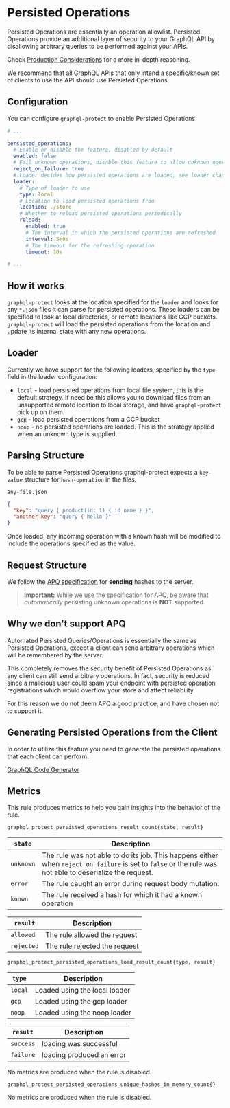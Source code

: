 # Persisted Operations

Persisted Operations are essentially an operation allowlist. Persisted Operations provide an additional layer of security to your GraphQL API by disallowing arbitrary queries to be performed against your APIs.

Check [Production Considerations](https://www.graphile.org/postgraphile/production/#simple-query-allowlist-persisted-queries--persisted-operations) for a more in-depth reasoning.

We recommend that all GraphQL APIs that only intend a specific/known set of clients to use the API should use Persisted Operations.

<!-- TOC -->

## Configuration

You can configure `graphql-protect` to enable Persisted Operations.

```yaml
# ...

persisted_operations:
  # Enable or disable the feature, disabled by default
  enabled: false
  # Fail unknown operations, disable this feature to allow unknown operations to reach your GraphQL API
  reject_on_failure: true
  # Loader decides how persisted operations are loaded, see loader chapter for more details
  loader:
    # Type of loader to use
    type: local
    # Location to load persisted operations from
    location: ./store
    # Whether to reload persisted operations periodically
    reload:
      enabled: true
      # The interval in which the persisted operations are refreshed
      interval: 5m0s
      # The timeout for the refreshing operation
      timeout: 10s

# ...
```

## How it works

`graphql-protect` looks at the location specified for the `loader` and looks for any `*.json` files it can parse for persisted operations.
These loaders can be specified to look at local directories, or remote locations like GCP buckets.
`graphql-protect` will load the persisted operations from the location and update its internal state with any new operations.

## Loader

Currently we have support for the following loaders, specified by the `type` field in the loader configuration:

* `local` - load persisted operations from local file system, this is the default strategy. If need be this allows you to download files from an unsupported remote location to local storage, and have `graphql-protect` pick up on them.
* `gcp` - load persisted operations from a GCP bucket
* `noop` - no persisted operations are loaded. This is the strategy applied when an unknown type is supplied.

## Parsing Structure

To be able to parse Persisted Operations graphql-protect expects a `key-value` structure for `hash-operation` in the files.

`any-file.json`
```json
{
  "key": "query { product(id: 1) { id name } }",
  "another-key": "query { hello }"
}
```

Once loaded, any incoming operation with a known hash will be modified to include the operations specified as the value.

## Request Structure

We follow the [APQ specification](https://github.com/apollographql/apollo-link-persisted-queries#apollo-engine) for **sending** hashes to the server.

> **Important:**
> While we use the specification for APQ, be aware that _automatically_ persisting unknown operations is **NOT** supported.

## Why we don't support APQ

Automated Persisted Queries/Operations is essentially the same as Persisted Operations, except a client can send arbitrary operations which will be remembered by the server.

This completely removes the security benefit of Persisted Operations as any client can still send arbitrary operations. In fact, security is reduced since a malicious user could spam your endpoint with persisted operation registrations which would overflow your store and affect reliability.

For this reason we do not deem APQ a good practice, and have chosen not to support it.

## Generating Persisted Operations from the Client

In order to utilize this feature you need to generate the persisted operations that each client can perform.

[GraphQL Code Generator](https://the-guild.dev/graphql/codegen/plugins/presets/preset-client#persisted-documents)


## Metrics

This rule produces metrics to help you gain insights into the behavior of the rule.

```
graphql_protect_persisted_operations_result_count{state, result}
```

| `state`  | Description                                                                                                                                                   |
|---------|---------------------------------------------------------------------------------------------------------------------------------------------------------------|
| `unknown` | The rule was not able to do its job. This happens either when `reject_on_failure` is set to `false` or the rule was not able to deserialize the request. |
| `error` | The rule caught an error during request body mutation.                                                                                                        |
| `known` | The rule received a hash for which it had a known operation                                                                                                   |


| `result`  | Description                   |
|---------|-------------------------------|
| `allowed` | The rule allowed the request  |
| `rejected` | The rule rejected the request |

```
graphql_protect_persisted_operations_load_result_count{type, result}
```


| `type`  | Description                   |
|---------|-------------------------------|
| `local` | Loaded using the local loader |
| `gcp`   | Loaded using the gcp loader   |
| `noop`  | Loaded using the noop loader  |


| `result`  | Description               |
|-----------|---------------------------|
| `success` | loading was successful    |
| `failure` | loading produced an error |

No metrics are produced when the rule is disabled.

```
graphql_protect_persisted_operations_unique_hashes_in_memory_count{}
```

No metrics are produced when the rule is disabled.
